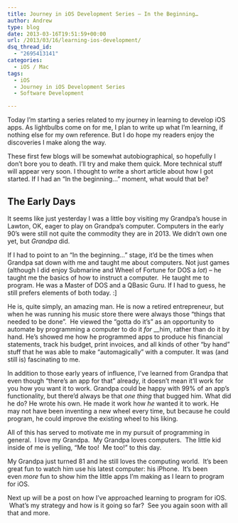 ```yaml
---
title: Journey in iOS Development Series – In the Beginning…
author: Andrew
type: blog
date: 2013-03-16T19:51:59+00:00
url: /2013/03/16/learning-ios-development/
dsq_thread_id:
  - "2695413141"
categories:
  - iOS / Mac
tags:
  - iOS
  - Journey in iOS Development Series
  - Software Development

---
```

Today I&#8217;m starting a series related to my journey in learning to develop iOS apps. As lightbulbs come on for me, I plan to write up what I&#8217;m learning, if nothing else for my own reference. But I do hope my readers enjoy the discoveries I make along the way.

These first few blogs will be somewhat autobiographical, so hopefully I don&#8217;t bore you to death. I&#8217;ll try and make them quick. More technical stuff will appear very soon. I thought to write a short article about how I got started. If I had an &#8220;In the beginning&#8230;&#8221; moment, what would that be?

## The Early Days

It seems like just yesterday I was a little boy visiting my Grandpa&#8217;s house in Lawton, OK, eager to play on Grandpa&#8217;s computer. Computers in the early 90&#8217;s were still not quite the commodity they are in 2013. We didn&#8217;t own one yet, but _Grandpa_ did.

If I had to point to an &#8220;In the beginning&#8230;&#8221; stage, it&#8217;d be the times when Grandpa sat down with me and taught me about computers. Not just games (although I did enjoy Submarine and Wheel of Fortune for DOS a _lot_) &#8211; he taught me the basics of how to instruct a computer.  He taught me to program. He was a Master of DOS and a QBasic Guru. If I had to guess, he still prefers elements of both today. :]

He is, quite simply, an amazing man. He is now a retired entrepreneur, but when he was running his music store there were always those &#8220;things that needed to be done&#8221;.  He viewed the &#8220;gotta do it&#8217;s&#8221; as an opportunity to automate by programming a computer to do it _for_ __him, rather than do it by hand. He&#8217;s showed me how he programmed apps to produce his financial statements, track his budget, print invoices, and all kinds of other &#8220;by hand&#8221; stuff that he was able to make &#8220;automagically&#8221; with a computer. It was (and still is) fascinating to me.

In addition to those early years of influence, I&#8217;ve learned from Grandpa that even though &#8220;there&#8217;s an app for that&#8221; already, it doesn&#8217;t mean it&#8217;ll work for you how you want it to work. Grandpa could be happy with 99% of an app&#8217;s functionality, but there&#8217;d always be that _one thing_ that bugged him. What did he do? He wrote his own. He made it work how _he_ wanted it to work. He may not have been inventing a new wheel every time, but because he could program, he could improve the existing wheel to his liking.

All of this has served to motivate me in my pursuit of programming in general.  I love my Grandpa.  My Grandpa loves computers.  The little kid inside of me is yelling, &#8220;Me too!  Me too!&#8221; to this day.

My Grandpa just turned 81 and he still loves the computing world.  It&#8217;s been great fun to watch him use his latest computer: his iPhone.  It&#8217;s been even _more_ fun to show him the little apps I&#8217;m making as I learn to program for iOS.

Next up will be a post on how I&#8217;ve approached learning to program for iOS.  What&#8217;s my strategy and how is it going so far?  See you again soon with all that and more.